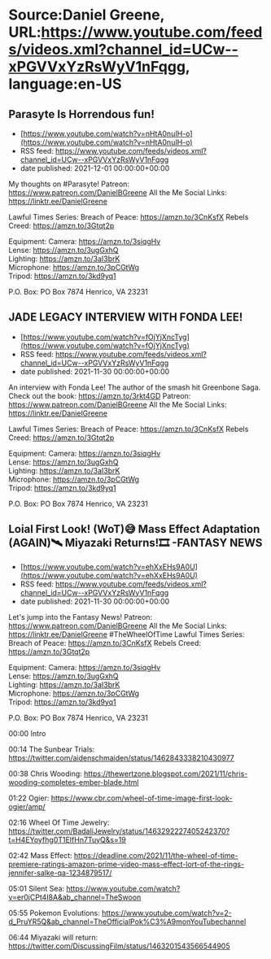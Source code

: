 # Source:Daniel Greene, URL:https://www.youtube.com/feeds/videos.xml?channel_id=UCw--xPGVVxYzRsWyV1nFqgg, language:en-US

## Parasyte Is Horrendous fun!
 - [https://www.youtube.com/watch?v=nHtA0nuIH-o](https://www.youtube.com/watch?v=nHtA0nuIH-o)
 - RSS feed: https://www.youtube.com/feeds/videos.xml?channel_id=UCw--xPGVVxYzRsWyV1nFqgg
 - date published: 2021-12-01 00:00:00+00:00

My thoughts on #Parasyte!
Patreon: https://www.patreon.com/DanielBGreene 
All the Me Social Links: https://linktr.ee/DanielGreene

Lawful Times Series: 
Breach of Peace: https://amzn.to/3CnKsfX
Rebels Creed: https://amzn.to/3Gtqt2p

Equipment: 
Camera: https://amzn.to/3siqgHv  
Lense: https://amzn.to/3ugGxhQ  
Lighting: https://amzn.to/3aI3brK  
Microphone: https://amzn.to/3pCGtWg  
Tripod: https://amzn.to/3kd9yq1  

P.O. Box: PO Box 7874 Henrico, VA 23231

## JADE LEGACY INTERVIEW WITH FONDA LEE!
 - [https://www.youtube.com/watch?v=fOjYjXncTyg](https://www.youtube.com/watch?v=fOjYjXncTyg)
 - RSS feed: https://www.youtube.com/feeds/videos.xml?channel_id=UCw--xPGVVxYzRsWyV1nFqgg
 - date published: 2021-11-30 00:00:00+00:00

An interview with Fonda Lee! The author of the smash hit Greenbone Saga. 
Check out the book: https://amzn.to/3rkt4GD 
Patreon: https://www.patreon.com/DanielBGreene 
All the Me Social Links: https://linktr.ee/DanielGreene

Lawful Times Series: 
Breach of Peace: https://amzn.to/3CnKsfX
Rebels Creed: https://amzn.to/3Gtqt2p

Equipment: 
Camera: https://amzn.to/3siqgHv  
Lense: https://amzn.to/3ugGxhQ  
Lighting: https://amzn.to/3aI3brK  
Microphone: https://amzn.to/3pCGtWg  
Tripod: https://amzn.to/3kd9yq1  

P.O. Box: PO Box 7874 Henrico, VA 23231

## Loial First Look! (WoT)😅 Mass Effect Adaptation (AGAIN)🛰️ Miyazaki Returns!🎞️ -FANTASY NEWS
 - [https://www.youtube.com/watch?v=ehXxEHs9A0U](https://www.youtube.com/watch?v=ehXxEHs9A0U)
 - RSS feed: https://www.youtube.com/feeds/videos.xml?channel_id=UCw--xPGVVxYzRsWyV1nFqgg
 - date published: 2021-11-30 00:00:00+00:00

Let's jump into the Fantasy News! 
Patreon: https://www.patreon.com/DanielBGreene 
All the Me Social Links: https://linktr.ee/DanielGreene
#TheWheelOfTime
Lawful Times Series: 
Breach of Peace: https://amzn.to/3CnKsfX
Rebels Creed: https://amzn.to/3Gtqt2p

Equipment: 
Camera: https://amzn.to/3siqgHv  
Lense: https://amzn.to/3ugGxhQ  
Lighting: https://amzn.to/3aI3brK  
Microphone: https://amzn.to/3pCGtWg  
Tripod: https://amzn.to/3kd9yq1  

P.O. Box: PO Box 7874 Henrico, VA 23231

00:00 Intro

00:14 The Sunbear Trials: https://twitter.com/aidenschmaiden/status/1462843338210430977 

00:38 Chris Wooding: https://thewertzone.blogspot.com/2021/11/chris-wooding-completes-ember-blade.html

01:22 Ogier: https://www.cbr.com/wheel-of-time-image-first-look-ogier/amp/ 

02:16 Wheel Of Time Jewelry: https://twitter.com/BadaliJewelry/status/1463292227405242370?t=H4EYoyfhg0T1EIfHn7TuyQ&s=19 

02:42 Mass Effect: https://deadline.com/2021/11/the-wheel-of-time-premiere-ratings-amazon-prime-video-mass-effect-lort-of-the-rings-jennifer-salke-qa-1234879517/ 

05:01 Silent Sea: https://www.youtube.com/watch?v=er0jCPt4I8A&ab_channel=TheSwoon 

05:55 Pokemon Evolutions: https://www.youtube.com/watch?v=2-d_PruYR5Q&ab_channel=TheOfficialPok%C3%A9monYouTubechannel 

06:44 Miyazaki will return: https://twitter.com/DiscussingFilm/status/1463201543566544905

